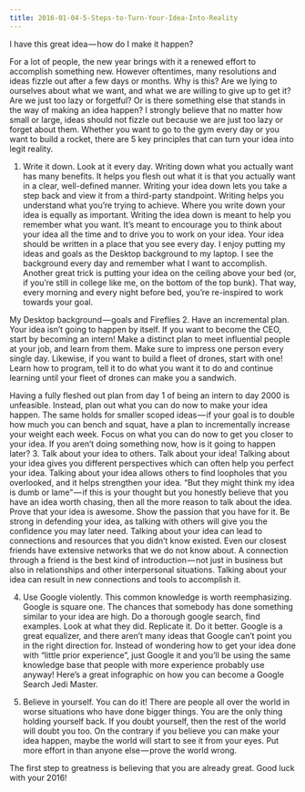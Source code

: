 ```yaml
---
title: 2016-01-04-5-Steps-to-Turn-Your-Idea-Into-Reality
---
```


I have this great idea — how do I make it happen?

For a lot of people, the new year brings with it a renewed effort to accomplish something new. However oftentimes, many resolutions and ideas fizzle out after a few days or months. Why is this? Are we lying to ourselves about what we want, and what we are willing to give up to get it? Are we just too lazy or forgetful? Or is there something else that stands in the way of making an idea happen? I strongly believe that no matter how small or large, ideas should not fizzle out because we are just too lazy or forget about them. Whether you want to go to the gym every day or you want to build a rocket, there are 5 key principles that can turn your idea into legit reality.
1. Write it down. Look at it every day.
Writing down what you actually want has many benefits. It helps you flesh out what it is that you actually want in a clear, well-defined manner. Writing your idea down lets you take a step back and view it from a third-party standpoint. Writing helps you understand what you’re trying to achieve.
Where you write down your idea is equally as important. Writing the idea down is meant to help you remember what you want. It’s meant to encourage you to think about your idea all the time and to drive you to work on your idea. Your idea should be written in a place that you see every day. I enjoy putting my ideas and goals as the Desktop background to my laptop. I see the background every day and remember what I want to accomplish. Another great trick is putting your idea on the ceiling above your bed (or, if you’re still in college like me, on the bottom of the top bunk). That way, every morning and every night before bed, you’re re-inspired to work towards your goal.

My Desktop background — goals and Fireflies
2. Have an incremental plan.
Your idea isn’t going to happen by itself. If you want to become the CEO, start by becoming an intern! Make a distinct plan to meet influential people at your job, and learn from them. Make sure to impress one person every single day. Likewise, if you want to build a fleet of drones, start with one! Learn how to program, tell it to do what you want it to do and continue learning until your fleet of drones can make you a sandwich.

Having a fully fleshed out plan from day 1 of being an intern to day 2000 is unfeasible. Instead, plan out what you can do now to make your idea happen. The same holds for smaller scoped ideas — if your goal is to double how much you can bench and squat, have a plan to incrementally increase your weight each week. Focus on what you can do now to get you closer to your idea. If you aren’t doing something now, how is it going to happen later?
3. Talk about your idea to others.
Talk about your idea! Talking about your idea gives you different perspectives which can often help you perfect your idea. Talking about your idea allows others to find loopholes that you overlooked, and it helps strengthen your idea.
“But they might think my idea is dumb or lame” — if this is your thought but you honestly believe that you have an idea worth chasing, then all the more reason to talk about the idea. Prove that your idea is awesome. Show the passion that you have for it. Be strong in defending your idea, as talking with others will give you the confidence you may later need.
Talking about your idea can lead to connections and resources that you didn’t know existed. Even our closest friends have extensive networks that we do not know about. A connection through a friend is the best kind of introduction — not just in business but also in relationships and other interpersonal situations. Talking about your idea can result in new connections and tools to accomplish it.

4. Use Google violently.
This common knowledge is worth reemphasizing. Google is square one. The chances that somebody has done something similar to your idea are high. Do a thorough google search, find examples. Look at what they did. Replicate it. Do it better. Google is a great equalizer, and there aren’t many ideas that Google can’t point you in the right direction for. Instead of wondering how to get your idea done with “little prior experience”, just Google it and you’ll be using the same knowledge base that people with more experience probably use anyway! Here’s a great infographic on how you can become a Google Search Jedi Master.

5. Believe in yourself.
You can do it! There are people all over the world in worse situations who have done bigger things. You are the only thing holding yourself back. If you doubt yourself, then the rest of the world will doubt you too. On the contrary if you believe you can make your idea happen, maybe the world will start to see it from your eyes. Put more effort in than anyone else — prove the world wrong.

The first step to greatness is believing that you are already great. Good luck with your 2016!